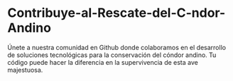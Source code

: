 # Contribuye-al-Rescate-del-C-ndor-Andino
Únete a nuestra comunidad en Github donde colaboramos en el desarrollo de soluciones tecnológicas para la conservación del cóndor andino. Tu código puede hacer la diferencia en la supervivencia de esta ave majestuosa.
